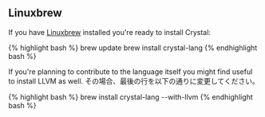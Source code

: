 ## Linuxbrew

If you have [Linuxbrew](https://linuxbrew.sh) installed you're ready to install Crystal:

<div class="code_section">{% highlight bash %}
brew update
brew install crystal-lang
{% endhighlight bash %}</div>

If you're planning to contribute to the language itself you might find useful to install LLVM as well. その場合、最後の行を以下の通りに変更してください。

<div class="code_section">{% highlight bash %}
brew install crystal-lang --with-llvm
{% endhighlight bash %}</div>

